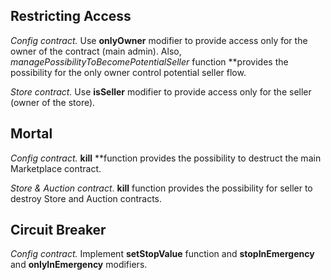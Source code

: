 ## Restricting Access

*Config contract.* Use **onlyOwner** modifier to provide access only for the owner of the contract (main admin). Also, *managePossibilityToBecomePotentialSeller* function **provides the possibility for the only owner control potential seller flow.

*Store contract.* Use **isSeller** modifier to provide access only for the seller (owner of the store).

## Mortal

*Config contract.* **kill** **function provides the possibility to destruct the main Marketplace contract.

*Store & Auction contract*. **kill** function provides the possibility for seller to destroy Store and Auction contracts.

## Circuit Breaker

*Config contract.* Implement **setStopValue** function and **stopInEmergency** and **onlyInEmergency** modifiers.
